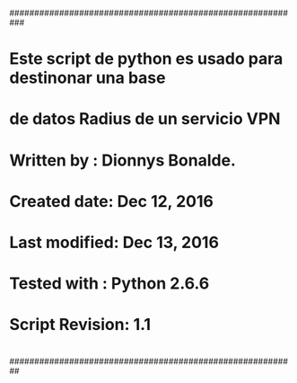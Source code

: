 ###########################################################
#
# Este script de python  es usado para destinonar una base 
# de datos Radius de un servicio VPN
# 
#
# Written by : Dionnys Bonalde.
# Created date: Dec 12, 2016
# Last modified: Dec 13, 2016
# Tested with : Python 2.6.6
# Script Revision: 1.1
#
##########################################################
